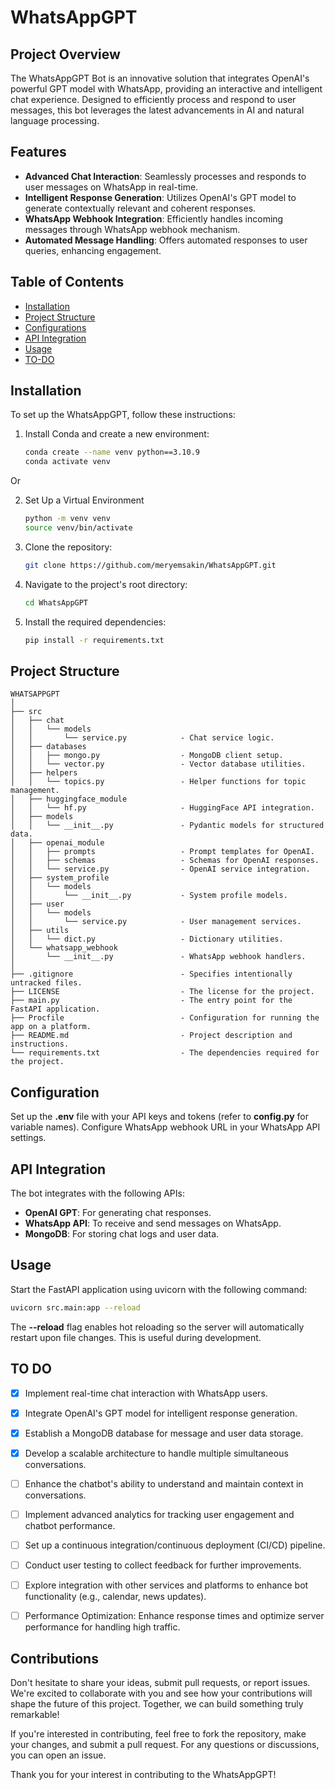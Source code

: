 # WhatsAppGPT

## Project Overview

The WhatsAppGPT Bot is an innovative solution that integrates OpenAI's powerful GPT model with WhatsApp, providing an interactive and intelligent chat experience. Designed to efficiently process and respond to user messages, this bot leverages the latest advancements in AI and natural language processing.

## Features

- **Advanced Chat Interaction**: Seamlessly processes and responds to user messages on WhatsApp in real-time.
- **Intelligent Response Generation**: Utilizes OpenAI's GPT model to generate contextually relevant and coherent responses.
- **WhatsApp Webhook Integration**: Efficiently handles incoming messages through WhatsApp webhook mechanism.
- **Automated Message Handling**: Offers automated responses to user queries, enhancing engagement.


## Table of Contents

- [Installation](#installation)
- [Project Structure](#project-structure)
- [Configurations](#configurations)
- [API Integration](#api-integration)
- [Usage](#usage)
- [TO-DO](#to-do)

## Installation

To set up the WhatsAppGPT, follow these instructions:

1. Install Conda and create a new environment:

    ```bash
    conda create --name venv python==3.10.9
    conda activate venv
    ```

 Or

2. Set Up a Virtual Environment

     ```bash
    python -m venv venv
    source venv/bin/activate
    ```

3. Clone the repository:

    ```bash
    git clone https://github.com/meryemsakin/WhatsAppGPT.git
    ```

4. Navigate to the project's root directory:

    ```bash
    cd WhatsAppGPT
    ```

5. Install the required dependencies:

    ```bash
    pip install -r requirements.txt
    ```

## Project Structure

```
WHATSAPPGPT
│
├── src
│   ├── chat
│   │   └── models
│   │       └── service.py            - Chat service logic.
│   ├── databases
│   │   ├── mongo.py                  - MongoDB client setup.
│   │   └── vector.py                 - Vector database utilities.
│   ├── helpers
│   │   └── topics.py                 - Helper functions for topic management.
│   ├── huggingface_module
│   │   └── hf.py                     - HuggingFace API integration.
│   ├── models
│   │   └── __init__.py               - Pydantic models for structured data.
│   ├── openai_module
│   │   ├── prompts                   - Prompt templates for OpenAI.
│   │   ├── schemas                   - Schemas for OpenAI responses.
│   │   └── service.py                - OpenAI service integration.
│   ├── system_profile
│   │   └── models
│   │       └── __init__.py           - System profile models.
│   ├── user
│   │   └── models
│   │       └── service.py            - User management services.
│   ├── utils
│   │   └── dict.py                   - Dictionary utilities.
│   └── whatsapp_webhook
│       └── __init__.py               - WhatsApp webhook handlers.
│
├── .gitignore                        - Specifies intentionally untracked files.
├── LICENSE                           - The license for the project.
├── main.py                           - The entry point for the FastAPI application.
├── Procfile                          - Configuration for running the app on a platform.
├── README.md                         - Project description and instructions.
└── requirements.txt                  - The dependencies required for the project.
```

## Configuration

Set up the **.env** file with your API keys and tokens (refer to **config.py** for variable names).
Configure WhatsApp webhook URL in your WhatsApp API settings.

## API Integration
The bot integrates with the following APIs:

- **OpenAI GPT**: For generating chat responses.
- **WhatsApp API**: To receive and send messages on WhatsApp.
- **MongoDB**: For storing chat logs and user data.

## Usage
Start the FastAPI application using uvicorn with the following command:

```bash
uvicorn src.main:app --reload
```

The **--reload** flag enables hot reloading so the server will automatically restart upon file changes. This is useful during development.

## TO DO

- [x] Implement real-time chat interaction with WhatsApp users.
- [x] Integrate OpenAI's GPT model for intelligent response generation.
- [x] Establish a MongoDB database for message and user data storage.
- [x] Develop a scalable architecture to handle multiple simultaneous conversations.
- [ ] Enhance the chatbot's ability to understand and maintain context in conversations.
- [ ] Implement advanced analytics for tracking user engagement and chatbot performance.
- [ ] Set up a continuous integration/continuous deployment (CI/CD) pipeline.
- [ ] Conduct user testing to collect feedback for further improvements.
- [ ] Explore integration with other services and platforms to enhance bot functionality (e.g., calendar, news updates).
- [ ] Performance Optimization: Enhance response times and optimize server performance for handling high traffic.


## Contributions
Don't hesitate to share your ideas, submit pull requests, or report issues. We're excited to collaborate with you and see how your contributions will shape the future of this project. Together, we can build something truly remarkable!

If you're interested in contributing, feel free to fork the repository, make your changes, and submit a pull request. For any questions or discussions, you can open an issue.

Thank you for your interest in contributing to the WhatsAppGPT!

